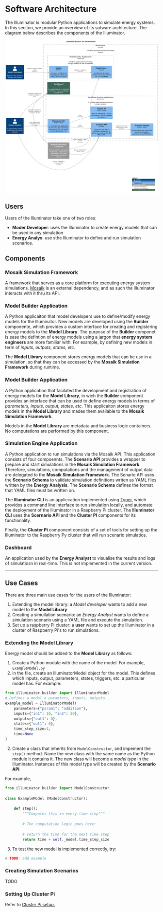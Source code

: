 # Software Architecture

The Illuminator is modular Python applications to simulate energy systems. In this seciton, we provide an overview of its sotware architecture. The diagram below describes the components of the Illuminator. 

<div align="center">
    <img align="center" src="../_static/img/components.png" width="800">
</div>


## Users
Users of the Illuminator take one of two roles:

* **Moder Developer**: uses the Illuminator to create energy models that can be used in any simulation
* **Energy Analys**: use sthe Illuminator to define and run simulation scenarios.

<!-- ## Containers
Containers represent applications that are separately runnable/deployable units of software. Below, we refer to containers as 'applicaitons' -->

## Components

### Mosaik Simulation Framework

A framework that serves as a core platform for executing energy system simulations. [Mosaik](https://mosaik.readthedocs.io/en/latest/index.html) is an external dependency, and as such the Illuminator interacts with it thru its API.

### Model Builder Application

A Python applicaiton that model developers use to define/modify  energy models for the Illuminator. New models are developed using the **Builder** componente, which provides a custom interface for creating and registering energy models to the **Model Library**. The purpose of the **Builder** componet is ease the defintion of energy models using a jargon that **energy system engineers** are more familiar with. For example, by defining new models in term of *inputs, outputs, states, etc.*

The **Model Library** component stores energy models that can be use in a simulation, so that they can be accessed by the **Mosaik Simulation Framework** during runtime.

### Model Builder Application

A Python application that facilated the development and registration of energy models for the **Model Library**, in wich the **Builder** component provides an interface that can be used to define energy models in terms of *parameters, inputs, output, states, etc*. This applicaiton stores energy models in the **Model Library** and mades them available to the **Mosaik Simulation Framework**. 

Models in the **Model Library** are metadata and business logic containers. No computations are performed by this component.

### Simulation Engine Application

A Python application to run simulations via the Mosaik API. This application consists of four compoennts. The **Scenario API** provides a wrapper to prepare and start simulations in the **Mosaik Simulation Framework**. Therefore, simulations, computations  and the management of output data are delegated to the **Mosaik Simulation Framework**.
The Senario API uses the **Scenario Schema** to validate simulation definitions writen as YAML files written by the **Energy Analysis**. The **Scenario Schema** defines the format that YAML files must be written on. 

The **Illuminator CLI** is an appliccation implemented using [Typer](https://typer.tiangolo.com/), which provides a command line interface to run simulation locally, and automate the deployment of the Illuminator in a Raspberry Pi cluster. The **Illuminator CLI** uses the **Scernario API** and the **Cluster PI** components for its functionality. 

Finally, the **Cluster Pi** component consists of a set of tools for setting up the Illuminator to tha Raspberry Py cluster that will run scenario simulatios. 

### Dashboard

An application used by the **Energy Analyst** to visualise the results and logs of simulatiosn in real-time. This is not implemented in the current version.

-----
## Use Cases

There are three main use cases for the users of the Illuminator:

1.  Extending the model library: a *Model developer* wants to add a new model to the  **Model Library**
2.  Creating a simullation scenario: an *Energy Analyst* wants to define a simulation scenario using a YAML file and execute the simulation.
3.  Set up a raspberry Pi cluster: a **user** wants to set up the Illuminator in a cluster of Raspberry Pi's to run simulations.

### Extending the Model Library

Energy model should be added to the **Model Library** as follows:

1. Create a Python module with the name of the model. For example, `ExampleModel.py`
1. In the file, create an IlluminatorModel object for the model. This defines which inputs, output, parameters, states, triggers, etc. a particular model has.  For example:

```Python
from illuminator.builder import IlluminatorModel
# Defines a model'a paramters, inputs, outputs...
example_model = IlluminatorModel(
    parameters={"param1": "addition"},
    inputs={"in1": 10, "in2": 20},
    outputs={"out1": 0},
    states={"out1": 0},
    time_step_size=1,
    time=None
)
```

2.  Create a class that inherits from `ModelConstructor`, and impement the `step()` method. Name the new class with the same name as the Python module it contains it. The new class will become a *model type* in the Illuminator. Instances of this model type will be created by the **Scenario API**

For example,

```python
from illuminator builder import ModelConstructor

class ExampleModel (ModelConstructor):

    def step():
        """Computes this in every time step"""

        # The computation logic goes here:

        # return the time for the next time step
        return time + self._model.time_step_size
```

3. To test the new model is implemented correctly, try:

```python
# TODO: add example
```

### Creating Simulation Scenarios

TODO

### Setting Up Cluster Pi

Refer to [Cluster Pi setup.](../cluster-setup.md)



